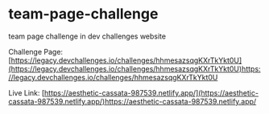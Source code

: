 # team-page-challenge
team page challenge in dev challenges website

Challenge Page: [https://legacy.devchallenges.io/challenges/hhmesazsqgKXrTkYkt0U](https://legacy.devchallenges.io/challenges/hhmesazsqgKXrTkYkt0U)https://legacy.devchallenges.io/challenges/hhmesazsqgKXrTkYkt0U

Live Link: [https://aesthetic-cassata-987539.netlify.app/](https://aesthetic-cassata-987539.netlify.app/)https://aesthetic-cassata-987539.netlify.app/
